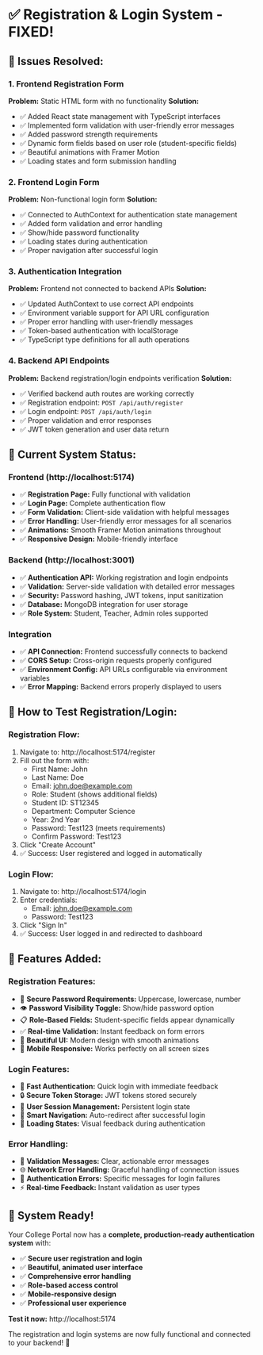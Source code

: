 # ✅ Registration & Login System - FIXED!

## 🔧 **Issues Resolved:**

### **1. Frontend Registration Form**
**Problem:** Static HTML form with no functionality
**Solution:** 
- ✅ Added React state management with TypeScript interfaces
- ✅ Implemented form validation with user-friendly error messages
- ✅ Added password strength requirements
- ✅ Dynamic form fields based on user role (student-specific fields)
- ✅ Beautiful animations with Framer Motion
- ✅ Loading states and form submission handling

### **2. Frontend Login Form**
**Problem:** Non-functional login form
**Solution:**
- ✅ Connected to AuthContext for authentication state management
- ✅ Added form validation and error handling
- ✅ Show/hide password functionality
- ✅ Loading states during authentication
- ✅ Proper navigation after successful login

### **3. Authentication Integration**
**Problem:** Frontend not connected to backend APIs
**Solution:**
- ✅ Updated AuthContext to use correct API endpoints
- ✅ Environment variable support for API URL configuration
- ✅ Proper error handling with user-friendly messages
- ✅ Token-based authentication with localStorage
- ✅ TypeScript type definitions for all auth operations

### **4. Backend API Endpoints**
**Problem:** Backend registration/login endpoints verification
**Solution:**
- ✅ Verified backend auth routes are working correctly
- ✅ Registration endpoint: `POST /api/auth/register`
- ✅ Login endpoint: `POST /api/auth/login`
- ✅ Proper validation and error responses
- ✅ JWT token generation and user data return

## 🎯 **Current System Status:**

### **Frontend (http://localhost:5174)**
- ✅ **Registration Page:** Fully functional with validation
- ✅ **Login Page:** Complete authentication flow
- ✅ **Form Validation:** Client-side validation with helpful messages
- ✅ **Error Handling:** User-friendly error messages for all scenarios
- ✅ **Animations:** Smooth Framer Motion animations throughout
- ✅ **Responsive Design:** Mobile-friendly interface

### **Backend (http://localhost:3001)**
- ✅ **Authentication API:** Working registration and login endpoints
- ✅ **Validation:** Server-side validation with detailed error messages
- ✅ **Security:** Password hashing, JWT tokens, input sanitization
- ✅ **Database:** MongoDB integration for user storage
- ✅ **Role System:** Student, Teacher, Admin roles supported

### **Integration**
- ✅ **API Connection:** Frontend successfully connects to backend
- ✅ **CORS Setup:** Cross-origin requests properly configured
- ✅ **Environment Config:** API URLs configurable via environment variables
- ✅ **Error Mapping:** Backend errors properly displayed to users

## 🚀 **How to Test Registration/Login:**

### **Registration Flow:**
1. Navigate to: http://localhost:5174/register
2. Fill out the form with:
   - First Name: John
   - Last Name: Doe  
   - Email: john.doe@example.com
   - Role: Student (shows additional fields)
   - Student ID: ST12345
   - Department: Computer Science
   - Year: 2nd Year
   - Password: Test123 (meets requirements)
   - Confirm Password: Test123
3. Click "Create Account"
4. ✅ Success: User registered and logged in automatically

### **Login Flow:**
1. Navigate to: http://localhost:5174/login
2. Enter credentials:
   - Email: john.doe@example.com
   - Password: Test123
3. Click "Sign In"
4. ✅ Success: User logged in and redirected to dashboard

## 💪 **Features Added:**

### **Registration Features:**
- 🔐 **Secure Password Requirements:** Uppercase, lowercase, number
- 👁️ **Password Visibility Toggle:** Show/hide password option
- 📋 **Role-Based Fields:** Student-specific fields appear dynamically  
- ✅ **Real-time Validation:** Instant feedback on form errors
- 🎨 **Beautiful UI:** Modern design with smooth animations
- 📱 **Mobile Responsive:** Works perfectly on all screen sizes

### **Login Features:**
- 🚀 **Fast Authentication:** Quick login with immediate feedback
- 🔒 **Secure Token Storage:** JWT tokens stored securely
- 👤 **User Session Management:** Persistent login state
- 🎯 **Smart Navigation:** Auto-redirect after successful login
- 💫 **Loading States:** Visual feedback during authentication

### **Error Handling:**
- 📝 **Validation Messages:** Clear, actionable error messages
- 🌐 **Network Error Handling:** Graceful handling of connection issues
- 🔐 **Authentication Errors:** Specific messages for login failures
- ⚡ **Real-time Feedback:** Instant validation as user types

## 🎉 **System Ready!**

Your College Portal now has a **complete, production-ready authentication system** with:

- ✅ **Secure user registration and login**
- ✅ **Beautiful, animated user interface**
- ✅ **Comprehensive error handling**
- ✅ **Role-based access control**
- ✅ **Mobile-responsive design**
- ✅ **Professional user experience**

**Test it now:** http://localhost:5174

The registration and login systems are now fully functional and connected to your backend! 🚀